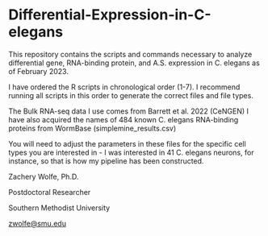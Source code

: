 # Differential-Expression-in-C-elegans
This repository contains the scripts and commands necessary to analyze differential gene, RNA-binding protein, and A.S. expression in C. elegans as of February 2023.

I have ordered the R scripts in chronological order (1-7). I recommend running all scripts in this order to generate the correct files and file types.

The Bulk RNA-seq data I use comes from Barrett et al. 2022 (CeNGEN)
I have also acquired the names of 484 known C. elegans RNA-binding proteins from WormBase (simplemine_results.csv)

You will need to adjust the parameters in these files for the specific cell types you are interested in - I was interested in 41 C. elegans neurons, for instance, so that is how my pipeline has been constructed.

Zachery Wolfe, Ph.D.

Postdoctoral Researcher

Southern Methodist University

zwolfe@smu.edu

